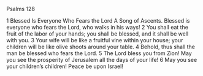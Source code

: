 Psalms 128

1	Blessed Is Everyone Who Fears the Lord A Song of Ascents. Blessed is everyone who fears the Lord, who walks in his ways!
2	You shall eat the fruit of the labor of your hands; you shall be blessed, and it shall be well with you.
3	Your wife will be like a fruitful vine within your house; your children will be like olive shoots around your table.
4	Behold, thus shall the man be blessed who fears the Lord.
5	The Lord bless you from Zion! May you see the prosperity of Jerusalem all the days of your life!
6	May you see your children’s children! Peace be upon Israel!

